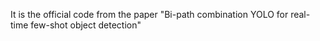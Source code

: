 It is the official code from the paper "Bi-path combination YOLO for real-time few-shot object detection"

